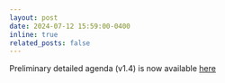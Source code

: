 ```yaml
---
layout: post
date: 2024-07-12 15:59:00-0400
inline: true
related_posts: false
---
```


Preliminary detailed agenda (v1.4) is now available [here](https://autocfd4.s3.eu-west-1.amazonaws.com/autocfd4-agenda1p4.pdf)
